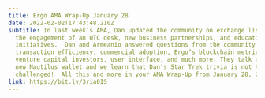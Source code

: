 ```yaml
---
title: Ergo AMA Wrap-Up January 28
date: 2022-02-02T17:43:48.210Z
subtitle: In last week’s AMA, Dan updated the community on exchange listings,
  the engagement of an OTC desk, new business partnerships, and education
  initiatives.  Dan and Armeanio answered questions from the community covering
  transaction efficiency, commercial adoption, Ergo’s blockchain metrics,
  venture capital investors, user interface, and much more. They talk about the
  new Nautilus wallet and we learn that Dan’s Star Trek trivia is not to be
  challenged!  All this and more in your AMA Wrap-Up from January 28, 2022!
link: https://bit.ly/3ria0IS
---
```

